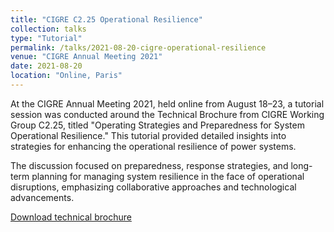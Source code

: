 ```yaml
---
title: "CIGRE C2.25 Operational Resilience"
collection: talks
type: "Tutorial"
permalink: /talks/2021-08-20-cigre-operational-resilience
venue: "CIGRE Annual Meeting 2021"
date: 2021-08-20
location: "Online, Paris"
---
```

At the CIGRE Annual Meeting 2021, held online from August 18–23, a tutorial session was conducted around the Technical Brochure from CIGRE Working Group C2.25, titled "Operating Strategies and Preparedness for System Operational Resilience." This tutorial provided detailed insights into strategies for enhancing the operational resilience of power systems.

The discussion focused on preparedness, response strategies, and long-term planning for managing system resilience in the face of operational disruptions, emphasizing collaborative approaches and technological advancements.

[Download technical brochure](https://www.e-cigre.org/publications/detail/833-operating-strategies-and-preparedness-for-system-operational-resilience)

